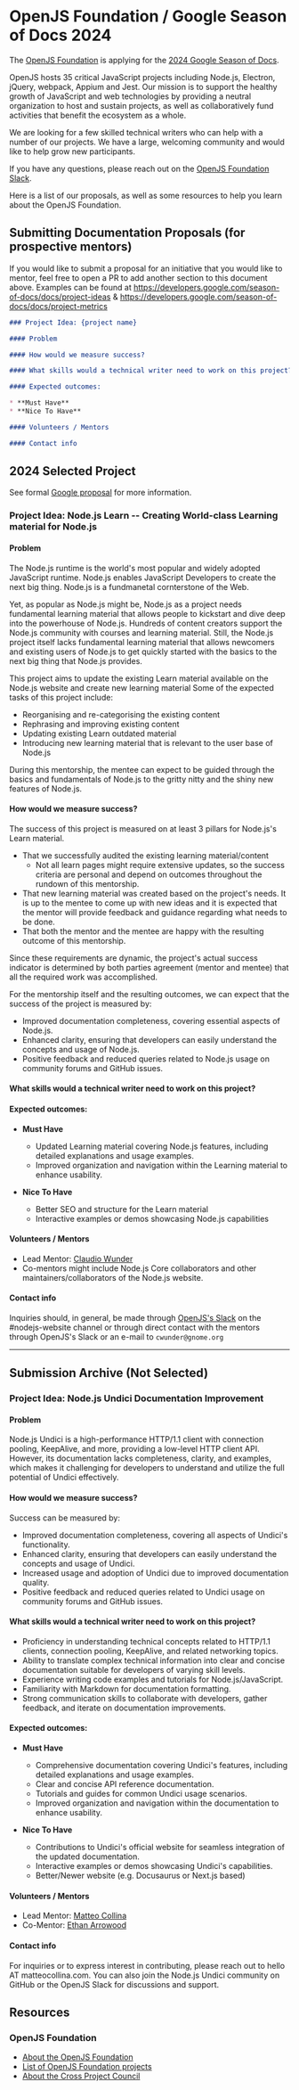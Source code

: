 # OpenJS Foundation / Google Season of Docs 2024

The [OpenJS Foundation](https://openjsf.org) is applying for the [2024 Google Season of Docs](https://developers.google.com/season-of-docs).

OpenJS hosts 35 critical JavaScript projects including Node.js, Electron, jQuery, webpack, Appium and Jest. 
Our mission is to support the healthy growth of JavaScript and web technologies by providing a neutral organization to host and sustain projects, as well as collaboratively fund activities that benefit the ecosystem as a whole.

We are looking for a few skilled technical writers who can help with a number of our projects. We have a large, welcoming community and would like to help grow new participants.

If you have any questions, please reach out on the [OpenJS Foundation Slack](https://slack.openjsf.org).

Here is a list of our proposals, as well as some resources to help you learn about the OpenJS Foundation.


## Submitting Documentation Proposals (for prospective mentors)

If you would like to submit a proposal for an initiative that you would like to mentor, feel free to open a PR to add another section to this document above. Examples can be found at https://developers.google.com/season-of-docs/docs/project-ideas & https://developers.google.com/season-of-docs/docs/project-metrics

```md
### Project Idea: {project name}

#### Problem

#### How would we measure success?

#### What skills would a technical writer need to work on this project?

#### Expected outcomes:

* **Must Have**
* **Nice To Have**

#### Volunteers / Mentors

#### Contact info

```


## 2024 Selected Project

See formal [Google proposal](https://github.com/openjs-foundation/cross-project-council/blob/main/mentorship/2024/google-season-of-docs/node-2024-learn-proposal.md) for more information.

### Project Idea: Node.js Learn -- Creating World-class Learning material for Node.js

#### Problem

The Node.js runtime is the world's most popular and widely adopted JavaScript runtime.
Node.js enables JavaScript Developers to create the next big thing. Node.js is a fundmanetal cornterstone of the Web.

Yet, as popular as Node.js might be, Node.js as a project needs fundamental learning material that allows people to kickstart and dive deep
into the powerhouse of Node.js. Hundreds of content creators support the Node.js community with courses and learning material.
Still, the Node.js project itself lacks fundamental learning material that allows newcomers and existing users of
Node.js to get quickly started with the basics to the next big thing that Node.js provides.

This project aims to update the existing Learn material available on the Node.js website and create new learning material
Some of the expected tasks of this project include:

- Reorganising and re-categorising the existing content
- Rephrasing and improving existing content
- Updating existing Learn outdated material
- Introducing new learning material that is relevant to the user base of Node.js

During this mentorship, the mentee can expect to be guided through the basics and fundamentals of Node.js to the gritty nitty
and the shiny new features of Node.js.

#### How would we measure success?

The success of this project is measured on at least 3 pillars for Node.js's Learn material.

- That we successfully audited the existing learning material/content
  - Not all learn pages might require extensive updates, so the success criteria are personal and depend on outcomes
    throughout the rundown of this mentorship.
- That new learning material was created based on the project's needs. It is up to the mentee to come up with new ideas
  and it is expected that the mentor will provide feedback and guidance regarding what needs to be done.
- That both the mentor and the mentee are happy with the resulting outcome of this mentorship.

Since these requirements are dynamic, the project's actual success indicator is determined by both parties
agreement (mentor and mentee) that all the required work was accomplished.

For the mentorship itself and the resulting outcomes, we can expect that the success of the project is measured by:

- Improved documentation completeness, covering essential aspects of Node.js.
- Enhanced clarity, ensuring that developers can easily understand the concepts and usage of Node.js.
- Positive feedback and reduced queries related to Node.js usage on community forums and GitHub issues.

#### What skills would a technical writer need to work on this project?

#### Expected outcomes:

* **Must Have**
  - Updated Learning material covering Node.js features, including detailed explanations and usage examples.
  - Improved organization and navigation within the Learning material to enhance usability.

* **Nice To Have**
  - Better SEO and structure for the Learn material
  - Interactive examples or demos showcasing Node.js capabilities

#### Volunteers / Mentors

- Lead Mentor: [Claudio Wunder](https://github.com/ovflowd)
- Co-mentors might include Node.js Core collaborators and other maintainers/collaborators of the Node.js website.

#### Contact info

Inquiries should, in general, be made through [OpenJS's Slack](https://openjsf.org/collaboration) on the #nodejs-website channel
or through direct contact with the mentors through OpenJS's Slack or an e-mail to `cwunder@gnome.org`

---

## Submission Archive (Not Selected)

### Project Idea: Node.js Undici Documentation Improvement

#### Problem
Node.js Undici is a high-performance HTTP/1.1 client with connection pooling, KeepAlive, and more, providing a low-level HTTP client API. However, its documentation lacks completeness, clarity, and examples, which makes it challenging for developers to understand and utilize the full potential of Undici effectively.

#### How would we measure success?
Success can be measured by:
- Improved documentation completeness, covering all aspects of Undici's functionality.
- Enhanced clarity, ensuring that developers can easily understand the concepts and usage of Undici.
- Increased usage and adoption of Undici due to improved documentation quality.
- Positive feedback and reduced queries related to Undici usage on community forums and GitHub issues.

#### What skills would a technical writer need to work on this project?
- Proficiency in understanding technical concepts related to HTTP/1.1 clients, connection pooling, KeepAlive, and related networking topics.
- Ability to translate complex technical information into clear and concise documentation suitable for developers of varying skill levels.
- Experience writing code examples and tutorials for Node.js/JavaScript.
- Familiarity with Markdown for documentation formatting.
- Strong communication skills to collaborate with developers, gather feedback, and iterate on documentation improvements.

#### Expected outcomes:

* **Must Have**
  - Comprehensive documentation covering Undici's features, including detailed explanations and usage examples.
  - Clear and concise API reference documentation.
  - Tutorials and guides for common Undici usage scenarios.
  - Improved organization and navigation within the documentation to enhance usability.

* **Nice To Have**
  - Contributions to Undici's official website for seamless integration of the updated documentation.
  - Interactive examples or demos showcasing Undici's capabilities.
  - Better/Newer website (e.g. Docusaurus or Next.js based) 

#### Volunteers / Mentors
- Lead Mentor: [Matteo Collina](https://github.com/mcollina)
- Co-Mentor: [Ethan Arrowood](https://github.com/ethan-arrowood)

#### Contact info
For inquiries or to express interest in contributing, please reach out to hello AT matteocollina.com. You can also join the Node.js Undici community on GitHub or the OpenJS Slack for discussions and support.




## Resources

### OpenJS Foundation 

- [About the OpenJS Foundation](https://openjsf.org)
- [List of OpenJS Foundation projects](https://openjsf.org/projects/)
- [About the Cross Project Council](https://github.com/openjs-foundation/cross-project-council)
